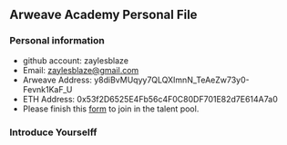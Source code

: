 ## Arweave Academy Personal File

### Personal information

- github account: zaylesblaze
- Email: zaylesblaze@gmail.com
- Arweave Address: y8diBvMUqyy7QLQXImnN_TeAeZw73y0-Fevnk1KaF_U
- ETH Address: 0x53f2D6525E4Fb56c4F0C80DF701E82d7E614A7a0
- Please finish this [form](https://docs.google.com/forms/d/e/1FAIpQLSfWA5fIIcBgmRppm3jNz5vmf9Mai_QMVil-2pO4r7YKn_Zhtw/viewform?usp=sf_link) to join in the talent pool.

### Introduce Yourselff

